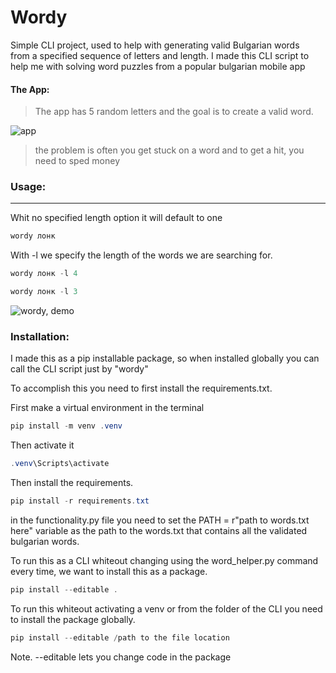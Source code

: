 # Wordy

Simple CLI project, used to help with generating valid Bulgarian words  
from a specified sequence of letters and length.
I made this CLI script to help me with solving word puzzles from a popular bulgarian mobile app

#### The App:
> The app has 5 random letters and the goal is to create a valid word.

![app](https://i.imgur.com/6vNWu8F.jpg)

> the problem is often you get stuck on a word and to get a hit, you need to sped money


### Usage:
---- 

Whit no specified length option it will default to one
~~~  powershell
wordy лонк
~~~  
With -l we specify the length of the words we are searching for.
~~~  powershell
wordy лонк -l 4
~~~  
~~~  powershell
wordy лонк -l 3
~~~  

![wordy, demo](https://i.imgur.com/DlVa1Fi.jpg)

### Installation:

I made this as a pip installable package, so when installed globally you can call the CLI script just by "wordy"

To accomplish this you need to first install the requirements.txt.  

First make a virtual environment in the terminal

~~~  powershell
pip install -m venv .venv
~~~  

Then activate it
~~~  powershell
.venv\Scripts\activate
~~~  
Then install the requirements.
~~~  powershell
pip install -r requirements.txt
~~~  

in the functionality.py file you need to set the PATH = r"path to words.txt here" variable as the path to the words.txt that contains all the validated bulgarian words.

To run this as a CLI whiteout changing using the word_helper.py command every time, we want to install this as a package.
~~~  powershell
pip install --editable .
~~~  
To run this whiteout activating a venv or from the folder of the CLI you need to install the package globally.
~~~  powershell
pip install --editable /path to the file location
~~~  
Note. --editable lets you change code in the package
